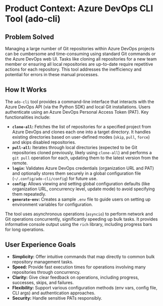 # Product Context: Azure DevOps CLI Tool (ado-cli)

## Problem Solved

Managing a large number of Git repositories within Azure DevOps projects can be cumbersome and time-consuming using standard Git commands or the Azure DevOps web UI. Tasks like cloning all repositories for a new team member or ensuring all local repositories are up-to-date require repetitive actions for each repository. This tool addresses the inefficiency and potential for errors in these manual processes.

## How It Works

The `ado-cli` tool provides a command-line interface that interacts with the Azure DevOps API (via the Python SDK) and local Git installations. Users authenticate using an Azure DevOps Personal Access Token (PAT). Key functionalities include:

-   **`clone-all`:** Fetches the list of repositories for a specified project from Azure DevOps and clones each one into a target directory. It handles existing directories based on user-defined modes (`skip`, `pull`, `force`) and skips disabled repositories.
-   **`pull-all`:** Iterates through local directories (expected to be Git repositories cloned previously, likely using `clone-all`) and performs a `git pull` operation for each, updating them to the latest version from the remote.
-   **`login`:** Validates Azure DevOps credentials (organization URL and PAT) and optionally stores them securely in a global configuration file (`~/.config/ado-cli/config`) for future use.
-   **`config`:** Allows viewing and setting global configuration defaults (like organization URL, concurrency level, update mode) to avoid specifying them repeatedly.
-   **`generate-env`:** Creates a sample `.env` file to guide users on setting up environment variables for configuration.

The tool uses asynchronous operations (`asyncio`) to perform network and Git operations concurrently, significantly speeding up bulk tasks. It provides informative console output using the `rich` library, including progress bars for long operations.

## User Experience Goals

-   **Simplicity:** Offer intuitive commands that map directly to common bulk repository management tasks.
-   **Speed:** Provide fast execution times for operations involving many repositories through concurrency.
-   **Clarity:** Give clear feedback on operations, including progress, successes, skips, and failures.
-   **Flexibility:** Support various configuration methods (env vars, config file, CLI args) and authentication approaches.
-   **Security:** Handle sensitive PATs responsibly.
